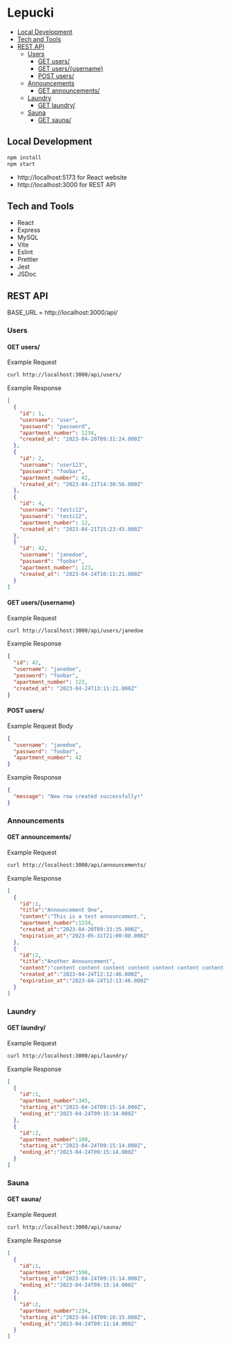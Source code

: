 # Lepucki

* [Local Development](#local-development)
* [Tech and Tools](#tech-and-tools)
* [REST API](#rest-api)
  * [Users](#users)
    * [GET users/](#get-users)
    * [GET users/{username}](#get-usersusername)
    * [POST users/](#post-users)
  * [Announcements](#announcements)
    * [GET announcements/](#get-announcements)
  * [Laundry](#laundry)
    * [GET laundry/](#get-laundry)
  * [Sauna](#sauna)
    * [GET sauna/](#get-sauna)


## Local Development
```bash
npm install
npm start
```

<!-- TODO: image of website -->

* http://localhost:5173 for React website
* http://localhost:3000 for REST API

## Tech and Tools
* React
* Express
* MySQL
* Vite
* Eslint
* Prettier
* Jest
* JSDoc

## REST API

BASE_URL = http://localhost:3000/api/

### Users

#### GET users/

Example Request
```bash
curl http://localhost:3000/api/users/
```

Example Response
```json
[
  {
    "id": 1,
    "username": "user",
    "password": "password",
    "apartment_number": 1234,
    "created_at": "2023-04-20T09:31:24.000Z"
  },
  {
    "id": 2,
    "username": "user123",
    "password": "foobar",
    "apartment_number": 42,
    "created_at": "2023-04-21T14:30:56.000Z"
  },
  {
    "id": 4,
    "username": "testi12",
    "password": "testi12",
    "apartment_number": 12,
    "created_at": "2023-04-21T15:23:45.000Z"
  },
  {
    "id": 42,
    "username": "janedoe",
    "password": "foobar",
    "apartment_number": 123,
    "created_at": "2023-04-24T10:11:21.000Z"
  }
]
```

#### GET users/{username}

Example Request
```bash
curl http://localhost:3000/api/users/janedoe
```

Example Response
```json
{
  "id": 42,
  "username": "janedoe",
  "password": "foobar",
  "apartment_number": 123,
  "created_at": "2023-04-24T13:11:21.000Z"
}
```

#### POST users/

Example Request Body
```json
{
  "username": "janedoe",
  "password": "foobar",
  "apartment_number": 42
}
```

Example Response
```json
{
  "message": "New row created successfully!"
}
```

### Announcements
#### GET announcements/

Example Request
```bash
curl http://localhost:3000/api/announcements/
```

Example Response
```json
[
  {
    "id":1,
    "title":"Announcement One",
    "content":"This is a test announcement.",
    "apartment_number":1234,
    "created_at":"2023-04-20T09:33:35.000Z",
    "expiration_at":"2023-05-31T21:00:00.000Z"
  },
  {
    "id":2,
    "title":"Another Announcement",
    "content":"content content content content content content content content content","apartment_number":598,
    "created_at":"2023-04-24T12:12:46.000Z",
    "expiration_at":"2023-04-24T12:13:46.000Z"
  }
]
```

### Laundry
#### GET laundry/

Example Request
```bash
curl http://localhost:3000/api/laundry/
```

Example Response
```json
[
  {
    "id":1,
    "apartment_number":345,
    "starting_at":"2023-04-24T09:15:14.000Z",
    "ending_at":"2023-04-24T09:15:14.000Z"
  },
  {
    "id":2,
    "apartment_number":100,
    "starting_at":"2023-04-24T09:15:14.000Z",
    "ending_at":"2023-04-24T09:15:14.000Z"
  }
]
```

### Sauna
#### GET sauna/

Example Request
```bash
curl http://localhost:3000/api/sauna/
```

Example Response
```json
[
  {
    "id":1,
    "apartment_number":598,
    "starting_at":"2023-04-24T09:15:14.000Z",
    "ending_at":"2023-04-24T09:15:14.000Z"
  },
  {
    "id":2,
    "apartment_number":234,
    "starting_at":"2023-04-24T09:10:15.000Z",
    "ending_at":"2023-04-24T09:11:14.000Z"
  }
]
```




<!-- ### POST

- POST /users/
- POST /announcements/
- POST /laundry/
- POST /sauna/ -->



<!-- POST landry/sauna timestamp format: "2023-04-24T12:15:14" -->


<!-- GET
POST
PUT, PATCH
DELETE -->
